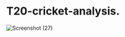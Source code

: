 # T20-cricket-analysis.


![Screenshot (27)](https://user-images.githubusercontent.com/101724857/229333198-74d11b3d-bc33-4981-baf0-82ab1a64e7ec.png)
